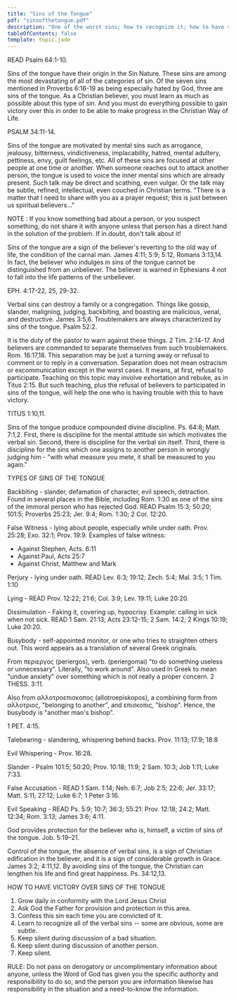 ```yaml
---
title: "Sins of the Tongue"
pdf: "sinsofthetongue.pdf"
description: "One of the worst sins; how to recognize it; how to have victory!"
tableOfContents: false
template: topic.jade
---
```


READ Psalm 64:1-10.

Sins of the tongue have their origin in the Sin Nature. These sins are among the most devastating of all of the categories of sin. Of the seven sins mentioned in Proverbs 6:16-19 as being especially hated by God, three are sins of the tongue. As a Christian believer, you must learn as much as possible about this type of sin. And you must do everything possible to gain victory over this in order to be able to make progress in the Christian Way of Life.

PSALM 34:11-14.

Sins of the tongue are motivated by mental sins such as arrogance, jealousy, bitterness, vindictiveness, implacability, hatred, mental adultery, pettiness, envy, guilt feelings, etc. All of these sins are focused at other people at one time or another. When someone reaches out to attack another person, the tongue is used to voice the inner mental sins which are already present. Such talk may be direct and scathing, even vulgar. Or the talk may be subtle, refined, intellectual, even couched in Christian terms. "There is a matter that I need to share with you as a prayer request; this is just between us spiritual believers..."

NOTE : If you know something bad about a person, or you suspect something, do not share it with anyone unless that person has a direct hand in the solution of the problem. If in doubt, don't talk about it!

Sins of the tongue are a sign of the believer's reverting to the old way of life, the condition of the carnal man. James 4:11; 5:9; 5:12, Romans 3:13,14. In fact, the believer who indulges in sins of the tongue cannot be distinguished from an unbeliever. The believer is warned in Ephesians 4 not to fall into the life patterns of the unbeliever.

EPH. 4:17-22, 25, 29-32.

Verbal sins can destroy a family or a congregation. Things like gossip, slander, maligning, judging, backbiting, and boasting are malicious, venal, and destructive. James 3:5,6. Troublemakers are always characterized by sins of the tongue. Psalm 52:2.

It is the duty of the pastor to warn against these things. 2 Tim. 2:14-17. And believers are commanded to separate themselves from such troublemakers. Rom. 16:17,18. This separation may be just a turning away or refusal to comment or to reply in a conversation. Separation does not mean ostracism or excommunication except in the worst cases. It means, at first, refusal to participate. Teaching on this topic may involve exhortation and rebuke, as in Titus 2:15. But such teaching, plus the refusal of believers to participated in sins of the tongue, will help the one who is having trouble with this to have victory.

TITUS 1:10,11.

Sins of the tongue produce compounded divine discipline. Ps. 64:8; Matt. 7:1,2. First, there is discipline for the mental attitude sin which motivates the verbal sin. Second, there is discipline for the verbal sin itself. Third, there is discipline for the sins which one assigns to another person in wrongly judging him - "with what measure you mete, it shall be measured to you again."

TYPES OF SINS OF THE TONGUE

Backbiting - slander, defamation of character, evil speech, detraction. Found in several places in the Bible, including Rom. 1:30 as one of the sins of the immoral person who has rejected God. READ Psalm 15:3; 50:20; 101:5; Proverbs 25:23; Jer. 9:4; Rom. 1:30; 2 Cor. 12:20.

False Witness - lying about people, especially while under oath. Prov. 25:28; Exo. 32:1; Prov. 19:9. Examples of false witness:
- Against Stephen, Acts. 6:11
- Against Paul, Acts 25:7
- Against Christ, Matthew and Mark

Perjury - lying under oath. READ Lev. 6:3; 19:12; Zech. 5:4; Mal. 3:5; 1 Tim. 1:10

Lying - READ Prov. 12:22; 21:6; Col. 3:9; Lev. 19:11; Luke 20:20.

Dissimulation - Faking it, covering up, hypocrisy. Example: calling in sick when not sick. READ 1 Sam. 21:13; Acts 23:12-15; 2 Sam. 14:2; 2 Kings 10:19; Luke 20:20.

Busybody - self-appointed monitor, or one who tries to straighten others out. This word appears as a translation of several Greek originals.

From περιεργος (periergos), verb. (periergomai) "to do something useless or unnecessary". Literally, "to work around". Also used in Greek to mean "undue anxiety" over something which is not really a proper concern.
2 THESS. 3:11.

Also from αλλοτροεπισκοπος (allotroepiskopos), a combining form from αλλοτριος, "belonging to another", and επισκοπις, "bishop". Hence, the busybody is "another man's bishop".

1 PET. 4:15.

Talebearing - slandering, whispering behind backs. Prov. 11:13; 17:9; 18:8

Evil Whispering - Prov. 16:28.

Slander - Psalm 101:5; 50:20; Prov. 10:18; 11:9; 2 Sam. 10:3; Job 1:11; Luke 7:33.

False Accusation - READ 1 Sam. 1:14; Neh. 6:7; Job 2:5; 22:6; Jer. 33:17; Matt. 5:11; 27:12; Luke 6:7; 1 Peter 3:16.

Evil Speaking - READ Ps. 5:9; 10:7; 36:3; 55:21: Prov. 12:18; 24:2; Matt. 12:34; Rom. 3:13; James 3:6; 4:11.

God provides protection for the believer who is, himself, a victim of sins of the tongue. Job. 5:19–21.

Control of the tongue, the absence of verbal sins, is a sign of Christian edification in the believer, and it is a sign of considerable growth in Grace. James 3:2; 4:11,12. By avoiding sins of the tongue, the Christian can lengthen his life and find great happiness. Ps. 34:12,13.

HOW TO HAVE VICTORY OVER SINS OF THE TONGUE

1. Grow daily in conformity with the Lord Jesus Christ
2. Ask God the Father for provision and protection in this area.
3. Confess this sin each time you are convicted of it.
4. Learn to recognize all of the verbal sins -- some are obvious, some are subtle.
5. Keep silent during discussion of a bad situation.
6. Keep silent during discussion of another person.
7. Keep silent.

RULE: Do not pass on derogatory or uncomplimentary information about anyone, unless the Word of God has given you the specific authority and responsibility to do so, and the person you are information likewise has responsibility in the situation and a need-to-know the information.
